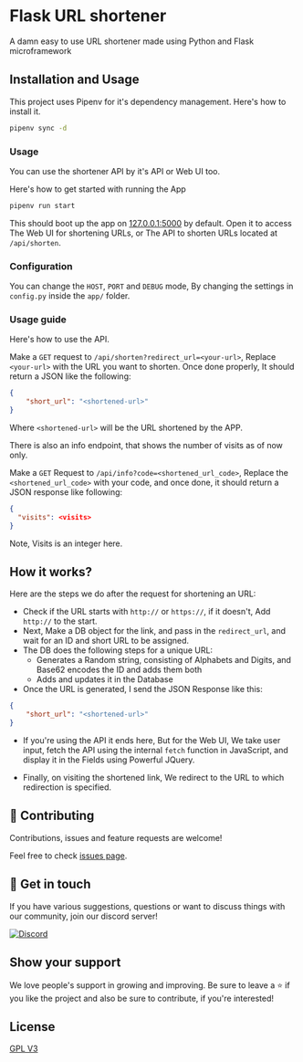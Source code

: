# Flask URL shortener

A damn easy to use URL shortener made using Python and Flask microframework

## Installation and Usage

This project uses Pipenv for it's dependency management. Here's how to install it.

```sh
pipenv sync -d
```

### Usage

You can use the shortener API by it's API or Web UI too.

Here's how to get started with running the App

```sh
pipenv run start
```

This should boot up the app on [127.0.0.1:5000](http://127.0.0.1:5000) by default. Open it to access
The Web UI for shortening URLs, or The API to shorten URLs located at `/api/shorten`.

### Configuration

You can change the `HOST`, `PORT` and `DEBUG` mode, By changing the settings in `config.py` inside the `app/`
folder.

### Usage guide

Here's how to use the API.

Make a `GET` request to `/api/shorten?redirect_url=<your-url>`, Replace `<your-url>` with the URL
you want to shorten. Once done properly, It should return a JSON like the following:

```json
{
    "short_url": "<shortened-url>"
}
```

Where `<shortened-url>` will be the URL shortened by the APP.

There is also an info endpoint, that shows the number of visits as of now only.

Make a `GET` Request to `/api/info?code=<shortened_url_code>`, Replace the `<shortened_url_code>`
with your code, and once done, it should return a JSON response like following:

```json
{
  "visits": <visits>
}
```

Note, Visits is an integer here.

## How it works?

Here are the steps we do after the request for shortening an URL:

- Check if the URL starts with `http://` or `https://`, if it doesn't, Add `http://` to the start.
- Next, Make a DB object for the link, and pass in the `redirect_url`, and wait for an ID and short URL
  to be assigned.
- The DB does the following steps for a unique URL:
  - Generates a Random string, consisting of Alphabets and Digits, and Base62 encodes the ID and adds them both
  - Adds and updates it in the Database
- Once the URL is generated, I send the JSON Response like this:
```json
{
    "short_url": "<shortened-url>"
}
```
- If you're using the API it ends here, But for the Web UI, We take user input, fetch the API using the
  internal `fetch` function in JavaScript, and display it in the Fields using Powerful JQuery.

- Finally, on visiting the shortened link, We redirect to the URL to which redirection is specified.

## 🤝 Contributing

Contributions, issues and feature requests are welcome!

Feel free to check [issues page](https://github.com/janaSunrise/flask-url-shortener/issues). 

## 💬 Get in touch

If you have various suggestions, questions or want to discuss things with our community, join our discord server!

[![Discord](https://discordapp.com/api/guilds/695008516590534758/widget.png?style=shield)](https://discord.gg/cSC5ZZwYGQ)

## Show your support

We love people's support in growing and improving. Be sure to leave a ⭐️ if you like the project and 
also be sure to contribute, if you're interested!

## License

[GPL V3](https://github.com/janaSunrise/flask-url-shortener/blob/main/LICENSE)


